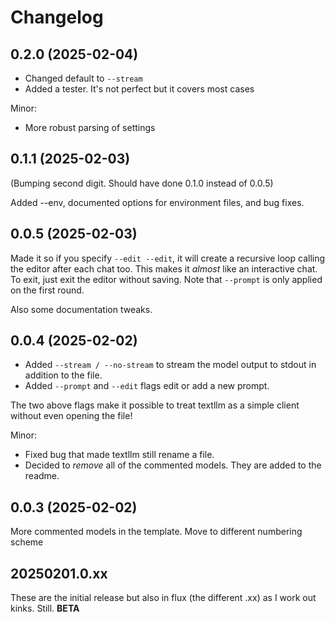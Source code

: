 # Changelog

## 0.2.0 (2025-02-04)

- Changed default to `--stream`
- Added a tester. It's not perfect but it covers most cases

Minor:

- More robust parsing of settings

## 0.1.1 (2025-02-03)

(Bumping second digit. Should have done 0.1.0 instead of 0.0.5)

Added --env, documented options for environment files, and bug fixes.

## 0.0.5 (2025-02-03)

Made it so if you specify `--edit --edit`, it will create a recursive loop calling the editor after each chat too. This makes it *almost* like an interactive chat. To exit, just exit the editor without saving. Note that `--prompt` is only applied on the first round.

Also some documentation tweaks.

## 0.0.4 (2025-02-02)

- Added `--stream / --no-stream` to stream the model output to stdout in addition to the file.
- Added `--prompt` and `--edit` flags edit or add a new prompt.

The two above flags make it possible to treat textllm as a simple client without even opening the file!

Minor:

- Fixed bug that made textllm still rename a file.
- Decided to *remove* all of the commented models. They are added to the readme.

## 0.0.3 (2025-02-02)

More commented models in the template. Move to different numbering scheme

## 20250201.0.xx

These are the initial release but also in flux (the different .xx) as I work out kinks. Still. **BETA**
